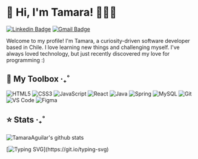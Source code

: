 # 👋 Hi, I'm Tamara! 🎀💗🌷
[![Linkedin Badge](https://img.shields.io/badge/-tamaraaguilarsepulveda-blue?style=flat&logo=Linkedin&logoColor=white&link=https://www.linkedin.com/in/tamara-aguilar-sepulveda/)](https://www.linkedin.com/in/tamara-aguilar-sepulveda/)
[![Gmail Badge](https://img.shields.io/badge/-tamaraaguilar5-c14438?style=flat&logo=Gmail&logoColor=white&link=mailto:tamaraaguilar5@gmail.com)](mailto:tamaraaguilar5@gmail.com)


Welcome to my profile! I'm Tamara, a curiosity-driven software developer based in Chile.
I love learning new things and challenging myself. I've always loved technology, but just recently discovered my love for programming :)

## 🧰 My Toolbox ‧₊˚

![HTML5](https://img.shields.io/badge/-HTML5-%23E44D27?style=flat-square&logo=html5&logoColor=ffffff)
![CSS3](https://img.shields.io/badge/-CSS3-%231572B6?style=flat-square&logo=css3)
![JavaScript](https://img.shields.io/badge/-JavaScript-%23F7DF1C?style=flat-square&logo=javascript&logoColor=000000&labelColor=%23F7DF1C&color=%23FFCE5A)
![React](https://img.shields.io/badge/-React-%23282C34?style=flat-square&logo=react)
![Java](https://img.shields.io/badge/-Java-%23ED8B00.svg?style=flat-square&logo=openjdk&logoColor=white)
![Spring](https://img.shields.io/badge/-Spring-%236DB33F.svg?style=flat-square&logo=spring&logoColor=white)
![MySQL](https://img.shields.io/badge/-MySQL-%2300f.svg?style=flat-square&logo=mysql&logoColor=white)
![Git](https://img.shields.io/badge/-Git-%23F05032?style=flat-square&logo=git&logoColor=%23ffffff)
![VS Code](https://img.shields.io/badge/-VSCode-%23007ACC?style=flat-square&logo=visual-studio-code)
![Figma](https://img.shields.io/badge/-Figma-%23F24E1E.svg?style=flat-square&logo=figma&logoColor=white)

## ⭐ Stats ‧₊˚

![TamaraAguilar's github stats](https://github-readme-stats.vercel.app/api?username=TamaraAguilar&show_icons=true&theme=dracula)


[![Typing SVG](https://readme-typing-svg.demolab.com?font=Fira+Code&pause=1000&color=f66b91&width=435&lines=Thank+you+for+visiting!)](https://git.io/typing-svg)

<!--- ## 👋 Hi, I'm Tamara⚡️

A curiosity-drive programmer newbie who loves learning new stuff. 


## These are some of my skills:

<h4> Programming languages </h4>
<img alt="JavaScript" src="https://img.shields.io/badge/javascript%20-%23323330.svg?&style=for-the-badge&logo=javascript&logoColor=%23F7DF1E"/> <img alt="Java" src="https://img.shields.io/badge/Java-ED8B00?style=for-the-badge&logo=openjdk&logoColor=white"/>

<h4> Frontend development </h4>
<img alt="HTML5" src="https://img.shields.io/badge/html5%20-%23E34F26.svg?&style=for-the-badge&logo=html5&logoColor=white"/> <img alt="CSS3" src="https://img.shields.io/badge/css3%20-%231572B6.svg?&style=for-the-badge&logo=css3&logoColor=white"/> <img alt="React" src="https://img.shields.io/badge/react%20-%2320232a.svg?&style=for-the-badge&logo=react&logoColor=%2361DAFB"/>

<h4> Backend development </h4>
<img alt="MySQL" src= "https://img.shields.io/badge/MySQL-00000F?style=for-the-badge&logo=mysql&logoColor=white"/> <img alt="Springboot" src="https://img.shields.io/badge/Spring-6DB33F?style=for-the-badge&logo=spring&logoColor=white"/> 

<h4> Software and services </h4>
<img alt="Figma" src="https://img.shields.io/badge/figma%20-%23F24E1E.svg?&style=for-the-badge&logo=figma&logoColor=white"/> <img alt="Visual Studio Code" src="https://img.shields.io/badge/Visual%20Studio%20Code-0078d7.svg?&style=for-the-badge&logo=visual-studio-code&logoColor=white"/> <img alt="Git" src= "https://img.shields.io/badge/GIT-E44C30?style=for-the-badge&logo=git&logoColor=white"/>



### You can also find me here:

  <div> 
  <a href="https://www.linkedin.com/in/tamara-aguilar-sepulveda/" target="_blank"><img src="https://img.shields.io/badge/-LinkedIn-%230077B5?style=for-the-badge&logo=linkedin&logoColor=white" target="_blank"></a>  
  <a href = "mailto:tamara.aguilar@uc.cl"><img src="https://img.shields.io/badge/Gmail-D14836?style=for-the-badge&logo=gmail&logoColor=white"target="_blank"></a>
  </div> --->


<!---
TamaraAguilar/TamaraAguilar is a ✨ special ✨ repository because its `README.md` (this file) appears on your GitHub profile.
You can click the Preview link to take a look at your changes.

- 👋 Hi, I’m @TamaraAguilar
- 👀 I’m interested in ...
- 🌱 I’m currently learning ...
- 💞️ I’m looking to collaborate on ...
- 📫 How to reach me ...
--->

